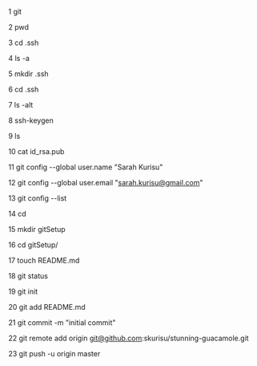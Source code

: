1  git
 
2  pwd
 
3  cd .ssh
 
4  ls -a
 
5  mkdir .ssh
 
6  cd .ssh
 
7  ls -alt
 
8  ssh-keygen
 
9  ls
 
10  cat id_rsa.pub
 
11  git config --global user.name "Sarah Kurisu"
 
12  git config --global user.email "sarah.kurisu@gmail.com"
 
13  git config --list
 
14  cd
 
15  mkdir gitSetup
 
16  cd gitSetup/
 
17  touch README.md
 
18  git status
 
19  git init
 
20  git add README.md
 
21  git commit -m "initial commit"
 
22  git remote add origin git@github.com:skurisu/stunning-guacamole.git

23  git push -u origin master
